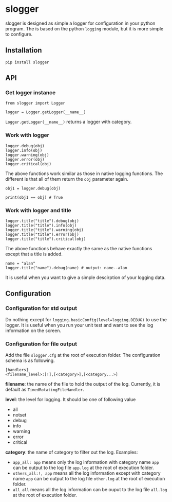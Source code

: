 # slogger

slogger is designed as simple a logger for configuration in your python program. The is based on the python `logging` module, but it is more simple to configure.

## Installation
`pip install slogger`

## API
### Get logger instance
```
from slogger import Logger

logger = Logger.getLogger(__name__)

```
`Logger.getLogger(__name__)` returns a logger with category. 

### Work with logger
```
logger.debug(obj)
logger.info(obj)
logger.warning(obj)
logger.error(obj)
logger.critical(obj)
```
The above functions work similar as those in native logging functions. The different is that all of them return the `obj` parameter again.

```
obj1 = logger.debug(obj)

print(obj1 == obj) # True

```

### Work with logger and title
```
logger.title("title").debug(obj)
logger.title("title").info(obj)
logger.title("title").warning(obj)
logger.title("title").error(obj)
logger.title("title").critical(obj)
```
The above functions behave exactly the same as the native functions except that a title is added.
```
name = "alan"
logger.title("name").debug(name) # output: name--alan
```
It is useful when you want to give a simple descirption of your logging data.


## Configuration
### Configuration for std output
Do nothing except for `logging.basicConfig(level=logging.DEBUG)` to use the logger. It is useful when you run your unit test and want to see the log information on the screen.

### Configuration for file output
Add the file `slogger.cfg` at the root of execution folder. The configuration schema is as following.
```
[handlers]
<filename_level>:[!],[<category>],[<category...>]
```
**filename**: the name of the file to hold the output of the log. Currently, it is default as `TimedRotatingFileHandler`.   

**level**: the level for logging. It should be one of following value
- all
- notset
- debug
- info
- warning
- error
- critical

**category**: the name of category to filter out the log. Examples:
- `app_all: app` means only the log information with category name `app` can be output to the log file `app.log` at the root of execution folder. 
- `others_all:!, app` means all the log information except with category name `app` can be output to the log file `other.log` at the root of execution folder.
- `all_all` means all the log information can be ouput to the log file `all.log` at the root of execution folder.

